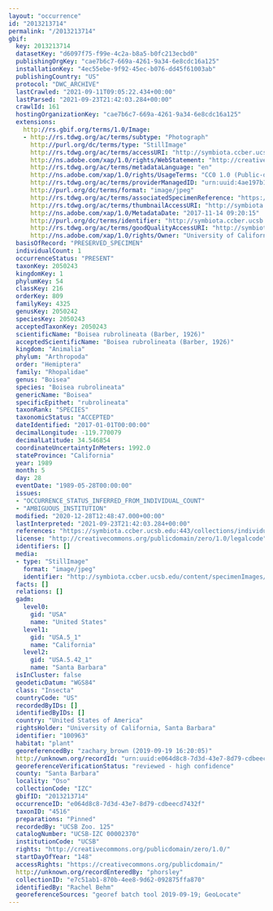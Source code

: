 ```yaml
---
layout: "occurrence"
id: "2013213714"
permalink: "/2013213714"
gbif:
  key: 2013213714
  datasetKey: "d6097f75-f99e-4c2a-b8a5-b0fc213ecbd0"
  publishingOrgKey: "cae7b6c7-669a-4261-9a34-6e8cdc16a125"
  installationKey: "4ec55ebe-9f92-45ec-b076-dd45f61003ab"
  publishingCountry: "US"
  protocol: "DWC_ARCHIVE"
  lastCrawled: "2021-09-11T09:05:22.434+00:00"
  lastParsed: "2021-09-23T21:42:03.284+00:00"
  crawlId: 161
  hostingOrganizationKey: "cae7b6c7-669a-4261-9a34-6e8cdc16a125"
  extensions:
    http://rs.gbif.org/terms/1.0/Image:
    - http://rs.tdwg.org/ac/terms/subtype: "Photograph"
      http://purl.org/dc/terms/type: "StillImage"
      http://rs.tdwg.org/ac/terms/accessURI: "http://symbiota.ccber.ucsb.edu/content/specimenImages/UCSB_IZC/UCSB-IZC00002/UCSB-IZC_00002370_lg.jpg"
      http://ns.adobe.com/xap/1.0/rights/WebStatement: "http://creativecommons.org/publicdomain/zero/1.0/"
      http://rs.tdwg.org/ac/terms/metadataLanguage: "en"
      http://ns.adobe.com/xap/1.0/rights/UsageTerms: "CC0 1.0 (Public-domain)"
      http://rs.tdwg.org/ac/terms/providerManagedID: "urn:uuid:4ae197b1-430a-4b19-ab1a-2c8b7a76b913"
      http://purl.org/dc/terms/format: "image/jpeg"
      http://rs.tdwg.org/ac/terms/associatedSpecimenReference: "https://symbiota.ccber.ucsb.edu:443/collections/individual/index.php?occid=100963"
      http://rs.tdwg.org/ac/terms/thumbnailAccessURI: "http://symbiota.ccber.ucsb.edu/content/specimenImages/UCSB_IZC/UCSB-IZC00002/UCSB-IZC_00002370_tn.jpg"
      http://ns.adobe.com/xap/1.0/MetadataDate: "2017-11-14 09:20:15"
      http://purl.org/dc/terms/identifier: "http://symbiota.ccber.ucsb.edu/content/specimenImages/UCSB_IZC/UCSB-IZC00002/UCSB-IZC_00002370_lg.jpg"
      http://rs.tdwg.org/ac/terms/goodQualityAccessURI: "http://symbiota.ccber.ucsb.edu/content/specimenImages/UCSB_IZC/UCSB-IZC00002/UCSB-IZC_00002370.jpg"
      http://ns.adobe.com/xap/1.0/rights/Owner: "University of California, Santa Barbara"
  basisOfRecord: "PRESERVED_SPECIMEN"
  individualCount: 1
  occurrenceStatus: "PRESENT"
  taxonKey: 2050243
  kingdomKey: 1
  phylumKey: 54
  classKey: 216
  orderKey: 809
  familyKey: 4325
  genusKey: 2050242
  speciesKey: 2050243
  acceptedTaxonKey: 2050243
  scientificName: "Boisea rubrolineata (Barber, 1926)"
  acceptedScientificName: "Boisea rubrolineata (Barber, 1926)"
  kingdom: "Animalia"
  phylum: "Arthropoda"
  order: "Hemiptera"
  family: "Rhopalidae"
  genus: "Boisea"
  species: "Boisea rubrolineata"
  genericName: "Boisea"
  specificEpithet: "rubrolineata"
  taxonRank: "SPECIES"
  taxonomicStatus: "ACCEPTED"
  dateIdentified: "2017-01-01T00:00:00"
  decimalLongitude: -119.770079
  decimalLatitude: 34.546854
  coordinateUncertaintyInMeters: 1992.0
  stateProvince: "California"
  year: 1989
  month: 5
  day: 28
  eventDate: "1989-05-28T00:00:00"
  issues:
  - "OCCURRENCE_STATUS_INFERRED_FROM_INDIVIDUAL_COUNT"
  - "AMBIGUOUS_INSTITUTION"
  modified: "2020-12-28T12:48:47.000+00:00"
  lastInterpreted: "2021-09-23T21:42:03.284+00:00"
  references: "https://symbiota.ccber.ucsb.edu:443/collections/individual/index.php?occid=100963"
  license: "http://creativecommons.org/publicdomain/zero/1.0/legalcode"
  identifiers: []
  media:
  - type: "StillImage"
    format: "image/jpeg"
    identifier: "http://symbiota.ccber.ucsb.edu/content/specimenImages/UCSB_IZC/UCSB-IZC00002/UCSB-IZC_00002370_lg.jpg"
  facts: []
  relations: []
  gadm:
    level0:
      gid: "USA"
      name: "United States"
    level1:
      gid: "USA.5_1"
      name: "California"
    level2:
      gid: "USA.5.42_1"
      name: "Santa Barbara"
  isInCluster: false
  geodeticDatum: "WGS84"
  class: "Insecta"
  countryCode: "US"
  recordedByIDs: []
  identifiedByIDs: []
  country: "United States of America"
  rightsHolder: "University of California, Santa Barbara"
  identifier: "100963"
  habitat: "plant"
  georeferencedBy: "zachary_brown (2019-09-19 16:20:05)"
  http://unknown.org/recordId: "urn:uuid:e064d8c8-7d3d-43e7-8d79-cdbeecd7432f"
  georeferenceVerificationStatus: "reviewed - high confidence"
  county: "Santa Barbara"
  locality: "Oso"
  collectionCode: "IZC"
  gbifID: "2013213714"
  occurrenceID: "e064d8c8-7d3d-43e7-8d79-cdbeecd7432f"
  taxonID: "4516"
  preparations: "Pinned"
  recordedBy: "UCSB Zoo. 125"
  catalogNumber: "UCSB-IZC 00002370"
  institutionCode: "UCSB"
  rights: "http://creativecommons.org/publicdomain/zero/1.0/"
  startDayOfYear: "148"
  accessRights: "https://creativecommons.org/publicdomain/"
  http://unknown.org/recordEnteredBy: "phorsley"
  collectionID: "e7c51ab1-870b-4ee8-9d62-092875ffa870"
  identifiedBy: "Rachel Behm"
  georeferenceSources: "georef batch tool 2019-09-19; GeoLocate"
---
```

